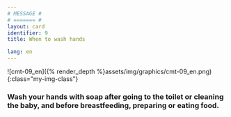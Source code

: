 ```yaml
---
# MESSAGE #
# ======= #
layout: card
identifier: 9
title: When to wash hands

lang: en
---
```


![cmt-09_en]({% render_depth %}assets/img/graphics/cmt-09_en.png){:class="my-img-class"}

### Wash your hands with soap after going to the toilet or cleaning the baby, and before breastfeeding, preparing or eating food.
